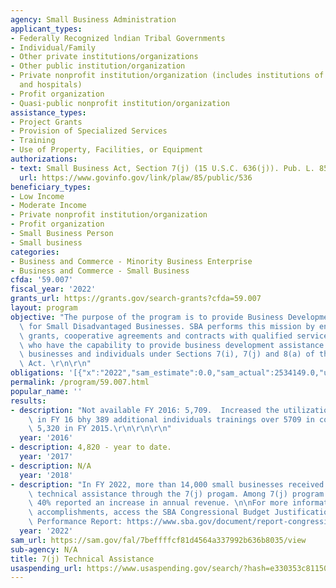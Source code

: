 ```yaml
---
agency: Small Business Administration
applicant_types:
- Federally Recognized lndian Tribal Governments
- Individual/Family
- Other private institutions/organizations
- Other public institution/organization
- Private nonprofit institution/organization (includes institutions of higher education
  and hospitals)
- Profit organization
- Quasi-public nonprofit institution/organization
assistance_types:
- Project Grants
- Provision of Specialized Services
- Training
- Use of Property, Facilities, or Equipment
authorizations:
- text: Small Business Act, Section 7(j) (15 U.S.C. 636(j)). Pub. L. 85, 536.
  url: https://www.govinfo.gov/link/plaw/85/public/536
beneficiary_types:
- Low Income
- Moderate Income
- Private nonprofit institution/organization
- Profit organization
- Small Business Person
- Small business
categories:
- Business and Commerce - Minority Business Enterprise
- Business and Commerce - Small Business
cfda: '59.007'
fiscal_year: '2022'
grants_url: https://grants.gov/search-grants?cfda=59.007
layout: program
objective: "The purpose of the program is to provide Business Development Assistance\
  \ for Small Disadvantaged Businesses. SBA performs this mission by entering into\
  \ grants, cooperative agreements and contracts with qualified service providers\
  \ who have the capability to provide business development assistance to eligible\
  \ businesses and individuals under Sections 7(i), 7(j) and 8(a) of the Small Business\
  \ Act. \r\n\r\n"
obligations: '[{"x":"2022","sam_estimate":0.0,"sam_actual":2534149.0,"usa_spending_actual":2685547.18},{"x":"2023","sam_estimate":4000000.0,"sam_actual":0.0,"usa_spending_actual":2842380.0},{"x":"2024","sam_estimate":9800000.0,"sam_actual":0.0,"usa_spending_actual":789867.8}]'
permalink: /program/59.007.html
popular_name: ''
results:
- description: "Not available FY 2016: 5,709.  Increased the utilization of 7j training\
    \ in FY 16 bhy 389 additional individuals trainings over 5709 in comparison with\
    \ 5,320 in FY 2015.\r\n\r\n\r\n"
  year: '2016'
- description: 4,820 - year to date.
  year: '2017'
- description: N/A
  year: '2018'
- description: "In FY 2022, more than 14,000 small businesses received training and\
    \ technical assistance through the 7(j) progam. Among 7(j) program participants,\
    \ 40% reported an increase in annual revenue. \n\nFor more information about SBA\
    \ accomplishments, access the SBA Congressional Budget Justification and Annual\
    \ Performance Report: https://www.sba.gov/document/report-congressional-budget-justification-annual-performance-report"
  year: '2022'
sam_url: https://sam.gov/fal/7beffffcf81d4564a337992b636b8035/view
sub-agency: N/A
title: 7(j) Technical Assistance
usaspending_url: https://www.usaspending.gov/search/?hash=e330353c811504e78acb61b1f72aac75
---
```

